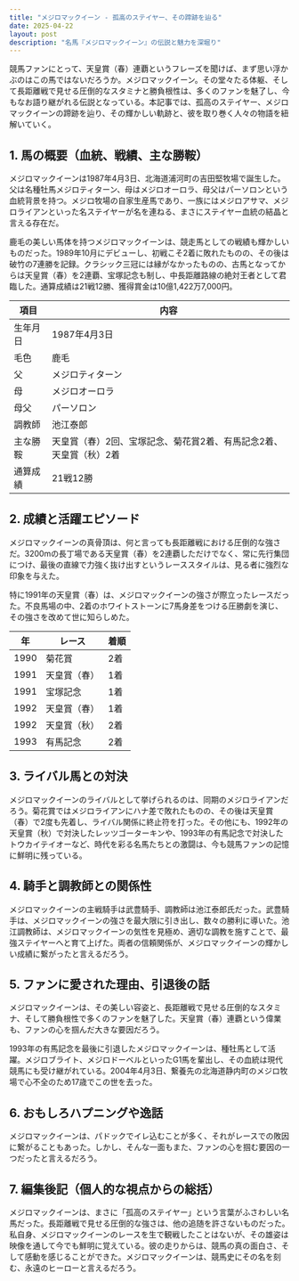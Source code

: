 ```yaml
---
title: "メジロマックイーン - 孤高のステイヤー、その蹄跡を辿る"
date: 2025-04-22
layout: post
description: "名馬『メジロマックイーン』の伝説と魅力を深堀り"
---
```


競馬ファンにとって、天皇賞（春）連覇というフレーズを聞けば、まず思い浮かぶのはこの馬ではないだろうか。メジロマックイーン。その堂々たる体躯、そして長距離戦で見せる圧倒的なスタミナと勝負根性は、多くのファンを魅了し、今もなお語り継がれる伝説となっている。本記事では、孤高のステイヤー、メジロマックイーンの蹄跡を辿り、その輝かしい軌跡と、彼を取り巻く人々の物語を紐解いていく。


## 1. 馬の概要（血統、戦績、主な勝鞍）

メジロマックイーンは1987年4月3日、北海道浦河町の吉田堅牧場で誕生した。父は名種牡馬メジロティターン、母はメジロオーロラ、母父はパーソロンという血統背景を持つ。メジロ牧場の自家生産馬であり、一族にはメジロアサマ、メジロライアンといった名ステイヤーが名を連ねる、まさにステイヤー血統の結晶と言える存在だ。

鹿毛の美しい馬体を持つメジロマックイーンは、競走馬としての戦績も輝かしいものだった。1989年10月にデビューし、初戦こそ2着に敗れたものの、その後は破竹の7連勝を記録。クラシック三冠には縁がなかったものの、古馬となってからは天皇賞（春）を2連覇、宝塚記念も制し、中長距離路線の絶対王者として君臨した。通算成績は21戦12勝、獲得賞金は10億1,422万7,000円。


| 項目 | 内容 |
|---|---|
| 生年月日 | 1987年4月3日 |
| 毛色 | 鹿毛 |
| 父 | メジロティターン |
| 母 | メジロオーロラ |
| 母父 | パーソロン |
| 調教師 | 池江泰郎 |
| 主な勝鞍 | 天皇賞（春）2回、宝塚記念、菊花賞2着、有馬記念2着、天皇賞（秋）2着 |
| 通算成績 | 21戦12勝 |


## 2. 成績と活躍エピソード

メジロマックイーンの真骨頂は、何と言っても長距離戦における圧倒的な強さだ。3200mの長丁場である天皇賞（春）を2連覇しただけでなく、常に先行集団につけ、最後の直線で力強く抜け出すというレーススタイルは、見る者に強烈な印象を与えた。

特に1991年の天皇賞（春）は、メジロマックイーンの強さが際立ったレースだった。不良馬場の中、2着のホワイトストーンに7馬身差をつける圧勝劇を演じ、その強さを改めて世に知らしめた。

| 年 | レース | 着順 |
|---|---|---|
| 1990 | 菊花賞 | 2着 |
| 1991 | 天皇賞（春） | 1着 |
| 1991 | 宝塚記念 | 1着 |
| 1992 | 天皇賞（春） | 1着 |
| 1992 | 天皇賞（秋） | 2着 |
| 1993 | 有馬記念 | 2着 |


## 3. ライバル馬との対決

メジロマックイーンのライバルとして挙げられるのは、同期のメジロライアンだろう。菊花賞ではメジロライアンにハナ差で敗れたものの、その後は天皇賞（春）で2度も先着し、ライバル関係に終止符を打った。その他にも、1992年の天皇賞（秋）で対決したレッツゴーターキンや、1993年の有馬記念で対決したトウカイテイオーなど、時代を彩る名馬たちとの激闘は、今も競馬ファンの記憶に鮮明に残っている。


## 4. 騎手と調教師との関係性

メジロマックイーンの主戦騎手は武豊騎手、調教師は池江泰郎氏だった。武豊騎手は、メジロマックイーンの強さを最大限に引き出し、数々の勝利に導いた。池江調教師は、メジロマックイーンの気性を見極め、適切な調教を施すことで、最強ステイヤーへと育て上げた。両者の信頼関係が、メジロマックイーンの輝かしい成績に繋がったと言えるだろう。


## 5. ファンに愛された理由、引退後の話

メジロマックイーンは、その美しい容姿と、長距離戦で見せる圧倒的なスタミナ、そして勝負根性で多くのファンを魅了した。天皇賞（春）連覇という偉業も、ファンの心を掴んだ大きな要因だろう。

1993年の有馬記念を最後に引退したメジロマックイーンは、種牡馬として活躍。メジロブライト、メジロドーベルといったG1馬を輩出し、その血統は現代競馬にも受け継がれている。2004年4月3日、繋養先の北海道静内町のメジロ牧場で心不全のため17歳でこの世を去った。


## 6. おもしろハプニングや逸話

メジロマックイーンは、パドックでイレ込むことが多く、それがレースでの敗因に繋がることもあった。しかし、そんな一面もまた、ファンの心を掴む要因の一つだったと言えるだろう。


## 7. 編集後記（個人的な視点からの総括）

メジロマックイーンは、まさに「孤高のステイヤー」という言葉がふさわしい名馬だった。長距離戦で見せる圧倒的な強さは、他の追随を許さないものだった。私自身、メジロマックイーンのレースを生で観戦したことはないが、その雄姿は映像を通して今でも鮮明に覚えている。彼の走りからは、競馬の真の面白さ、そして感動を感じることができた。メジロマックイーンは、競馬史にその名を刻む、永遠のヒーローと言えるだろう。
